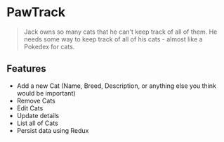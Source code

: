 # PawTrack

>Jack owns so many cats that he can't keep track of all of them.
He needs some way to keep track of
all of his cats - almost like a Pokedex for cats.

## Features

- Add a new Cat (Name, Breed, Description, or anything else you think would be important)
- Remove Cats
- Edit Cats
- Update details
- List all of Cats
- Persist data using Redux